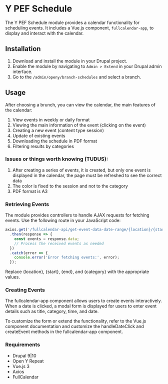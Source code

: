 # Y PEF Schedule

The Y PEF Schedule module provides a calendar functionality for scheduling events.
It includes a Vue.js component, `fullcalendar-app`, to display and interact with the calendar.

## Installation

1. Download and install the module in your Drupal project.
2. Enable the module by navigating to `Admin > Extend` in your Drupal admin interface.
3. Go to the `/admin/openy/branch-schedules` and select a branch.

## Usage
After choosing a brunch, you can view the calendar, the main features of the calendar:
1. View events in weekly or daily format
2. Viewing the main information of the event (clicking on the event)
3. Creating a new event (content type session)
4. Update of existing events
5. Downloading the schedule in PDF format
6. Filtering results by categories

### Issues or things worth knowing (TUDUS):
1. After creating a series of events, it is created, but only one event is displayed in the calendar, the page must be refreshed to see the correct data
2. The color is fixed to the session and not to the category
3. PDF format is A3

### Retrieving Events
The module provides controllers to handle AJAX requests for fetching events. Use the following route in your JavaScript code:

```javascript
axios.get('/fullcalendar-api/get-event-data-date-range/{location}/{start}/{end}/{category}')
  .then(response => {
    const events = response.data;
    // Process the received events as needed
  })
  .catch(error => {
    console.error('Error fetching events:', error);
  });
```
Replace {location}, {start}, {end}, and {category} with the appropriate values.

### Creating Events
The fullcalendar-app component allows users to create events interactively. When a date is clicked, a modal form is displayed for users to enter event details such as title, category, time, and date.

To customize the form or extend the functionality, refer to the Vue.js component documentation and customize the handleDateClick and createEvent methods in the fullcalendar-app component.

### Requirements
* Drupal 9|10
* Open Y Repeat
* Vue.js 3
* Axios
* FullCalendar

